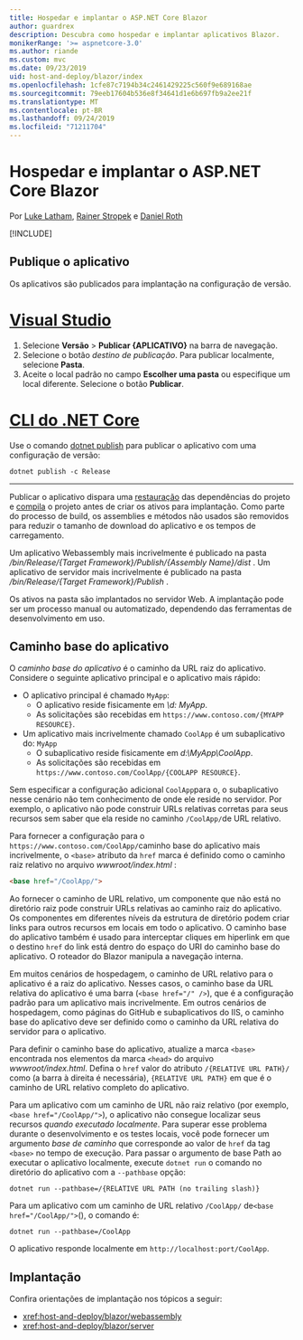 ```yaml
---
title: Hospedar e implantar o ASP.NET Core Blazor
author: guardrex
description: Descubra como hospedar e implantar aplicativos Blazor.
monikerRange: '>= aspnetcore-3.0'
ms.author: riande
ms.custom: mvc
ms.date: 09/23/2019
uid: host-and-deploy/blazor/index
ms.openlocfilehash: 1cfe87c7194b34c2461429225c560f9e689168ae
ms.sourcegitcommit: 79eeb17604b536e8f34641d1e6b697fb9a2ee21f
ms.translationtype: MT
ms.contentlocale: pt-BR
ms.lasthandoff: 09/24/2019
ms.locfileid: "71211704"
---
```

# <a name="host-and-deploy-aspnet-core-blazor"></a>Hospedar e implantar o ASP.NET Core Blazor

Por [Luke Latham](https://github.com/guardrex), [Rainer Stropek](https://www.timecockpit.com) e [Daniel Roth](https://github.com/danroth27)

[!INCLUDE[](~/includes/blazorwasm-preview-notice.md)]

## <a name="publish-the-app"></a>Publique o aplicativo

Os aplicativos são publicados para implantação na configuração de versão.

# <a name="visual-studiotabvisual-studio"></a>[Visual Studio](#tab/visual-studio)

1. Selecione **Versão** > **Publicar {APLICATIVO}** na barra de navegação.
1. Selecione o botão *destino de publicação*. Para publicar localmente, selecione **Pasta**.
1. Aceite o local padrão no campo **Escolher uma pasta** ou especifique um local diferente. Selecione o botão **Publicar**.

# <a name="net-core-clitabnetcore-cli"></a>[CLI do .NET Core](#tab/netcore-cli)

Use o comando [dotnet publish](/dotnet/core/tools/dotnet-publish) para publicar o aplicativo com uma configuração de versão:

```dotnetcli
dotnet publish -c Release
```

---

Publicar o aplicativo dispara uma [restauração](/dotnet/core/tools/dotnet-restore) das dependências do projeto e [compila](/dotnet/core/tools/dotnet-build) o projeto antes de criar os ativos para implantação. Como parte do processo de build, os assemblies e métodos não usados são removidos para reduzir o tamanho de download do aplicativo e os tempos de carregamento.

Um aplicativo Webassembly mais incrivelmente é publicado na pasta */bin/Release/{Target Framework}/Publish/{Assembly Name}/dist* . Um aplicativo de servidor mais incrivelmente é publicado na pasta */bin/Release/{Target Framework}/Publish* .

Os ativos na pasta são implantados no servidor Web. A implantação pode ser um processo manual ou automatizado, dependendo das ferramentas de desenvolvimento em uso.

## <a name="app-base-path"></a>Caminho base do aplicativo

O *caminho base do aplicativo* é o caminho da URL raiz do aplicativo. Considere o seguinte aplicativo principal e o aplicativo mais rápido:

* O aplicativo principal é chamado `MyApp`:
  * O aplicativo reside fisicamente em *\\d: MyApp*.
  * As solicitações são recebidas em `https://www.contoso.com/{MYAPP RESOURCE}`.
* Um aplicativo mais incrivelmente chamado `CoolApp` é um subaplicativo do: `MyApp`
  * O subaplicativo reside fisicamente em *d:\\MyApp\\CoolApp*.
  * As solicitações são recebidas em `https://www.contoso.com/CoolApp/{COOLAPP RESOURCE}`.

Sem especificar a configuração adicional `CoolApp`para o, o subaplicativo nesse cenário não tem conhecimento de onde ele reside no servidor. Por exemplo, o aplicativo não pode construir URLs relativas corretas para seus recursos sem saber que ela reside no caminho `/CoolApp/`de URL relativo.

Para fornecer a configuração para o `https://www.contoso.com/CoolApp/`caminho base do aplicativo mais incrivelmente, o `<base>` atributo da `href` marca é definido como o caminho raiz relativo no arquivo *wwwroot/index.html* :

```html
<base href="/CoolApp/">
```

Ao fornecer o caminho de URL relativo, um componente que não está no diretório raiz pode construir URLs relativas ao caminho raiz do aplicativo. Os componentes em diferentes níveis da estrutura de diretório podem criar links para outros recursos em locais em todo o aplicativo. O caminho base do aplicativo também é usado para interceptar cliques em hiperlink em que o destino `href` do link está dentro do espaço do URI do caminho base do aplicativo. O roteador do Blazor manipula a navegação interna.

Em muitos cenários de hospedagem, o caminho de URL relativo para o aplicativo é a raiz do aplicativo. Nesses casos, o caminho base da URL relativa do aplicativo é uma barra (`<base href="/" />`), que é a configuração padrão para um aplicativo mais incrivelmente. Em outros cenários de hospedagem, como páginas do GitHub e subaplicativos do IIS, o caminho base do aplicativo deve ser definido como o caminho da URL relativa do servidor para o aplicativo.

Para definir o caminho base do aplicativo, atualize a marca `<base>` encontrada nos elementos da marca `<head>` do arquivo *wwwroot/index.html*. Defina o `href` valor do atributo `/{RELATIVE URL PATH}/` como (a barra à direita é necessária), `{RELATIVE URL PATH}` em que é o caminho de URL relativo completo do aplicativo.

Para um aplicativo com um caminho de URL não raiz relativo (por exemplo, `<base href="/CoolApp/">`), o aplicativo não consegue localizar seus recursos *quando executado localmente*. Para superar esse problema durante o desenvolvimento e os testes locais, você pode fornecer um argumento *base de caminho* que corresponde ao valor de `href` da tag `<base>` no tempo de execução. Para passar o argumento de base Path ao executar o aplicativo localmente, execute `dotnet run` o comando no diretório do aplicativo com a `--pathbase` opção:

```dotnetcli
dotnet run --pathbase=/{RELATIVE URL PATH (no trailing slash)}
```

Para um aplicativo com um caminho de URL relativo `/CoolApp/` de`<base href="/CoolApp/">`(), o comando é:

```dotnetcli
dotnet run --pathbase=/CoolApp
```

O aplicativo responde localmente em `http://localhost:port/CoolApp`.

## <a name="deployment"></a>Implantação

Confira orientações de implantação nos tópicos a seguir:

* <xref:host-and-deploy/blazor/webassembly>
* <xref:host-and-deploy/blazor/server>
